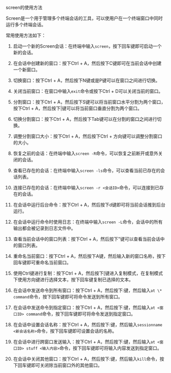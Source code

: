 screen的使用方法
Screen是一个用于管理多个终端会话的工具，可以使用户在一个终端窗口中同时运行多个终端会话。

常用使用方法如下：

1. 启动一个新的Screen会话：在终端中输入`screen`，按下回车键即可启动一个新的会话。

2. 在会话中创建新的窗口：按下Ctrl + A，然后按下C键即可在当前会话中创建一个新窗口。

3. 切换窗口：按下Ctrl + A，然后按下N键或是P键可以在窗口之间进行切换。

4. 关闭当前窗口：在窗口中输入`exit`命令或按下Ctrl + D可以关闭当前的窗口。

5. 分割窗口：按下Ctrl + A，然后按下S键可以将当前窗口水平分割为两个窗口，按下Ctrl + A，然后按下|键可以将当前窗口垂直分割为两个窗口。

6. 切换分割窗口：按下Ctrl + A，然后按下Tab键可以在分割的窗口之间进行切换。

7. 调整分割窗口大小：按下Ctrl + A，然后按下Ctrl + 方向键可以调整分割窗口的大小。

8. 恢复之前的会话：在终端中输入`screen -R`命令，可以恢复之前断开或意外关闭的会话。

9. 查看已存在的会话：在终端中输入`screen -ls`命令，可以查看当前已存在的会话列表。

10. 连接已存在的会话：在终端中输入`screen -r <会话ID>`命令，可以连接到已存在的会话。

11. 在会话中运行后台命令：按下Ctrl + A，然后按下d键即可将当前会话推到后台运行。

12. 在会话中运行命令时使用日志：在终端中输入`screen -L`命令，会话中的所有输出都会被记录到日志文件中。

13. 查看当前会话中的窗口列表：按下Ctrl + A，然后按下"键可以查看当前会话中的窗口列表。

14. 重命名当前窗口：按下Ctrl + A，然后按下A键，然后输入新的窗口名称，按下回车键即可重命名当前窗口。

15. 使用Ctrl键进行复制：按下Ctrl + A，然后按下[键进入复制模式，在复制模式下使用方向键进行选择文本，按下回车键复制已选择的文本。

16. 在会话中发送命令到所有窗口：按下Ctrl + A，然后按下:键，然后输入`at \* command`命令，按下回车键即可将命令发送到所有窗口。

17. 在会话中发送命令到指定窗口：按下Ctrl + A，然后按下:键，然后输入`at <窗口ID> command`命令，按下回车键即可将命令发送到指定窗口。

18. 在会话中设置会话名称：按下Ctrl + A，然后按下:键，然后输入`sessionname <新会话名称>`命令，按下回车键即可设置会话的名称。

19. 在会话中进行跨窗口发送输入：按下Ctrl + A，然后按下:键，然后输入`at <窗口ID> stuff <输入内容>`命令，按下回车键即可将输入内容发送到指定窗口。

20. 在会话中关闭其他窗口：按下Ctrl + A，然后按下:键，然后输入`kill`命令，按下回车键即可关闭除当前窗口外的其他窗口。